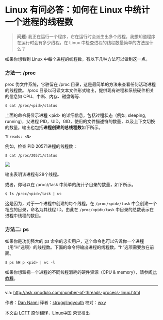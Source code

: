 Linux 有问必答：如何在 Linux 中统计一个进程的线程数 
================================================================================
> **问题**: 我正在运行一个程序，它在运行时会派生出多个线程。我想知道程序在运行时会有多少线程。在 Linux 中检查进程的线程数最简单的方法是什么？

如果你想看到 Linux 中每个进程的线程数，有以下几种方法可以做到这一点。

### 方法一: /proc ###

proc 伪文件系统，它驻留在 /proc 目录，这是最简单的方法来查看任何活动进程的线程数。 /proc 目录以可读文本文件形式输出，提供现有进程和系统硬件相关的信息如 CPU、中断、内存、磁盘等等.

    $ cat /proc/<pid>/status

上面的命令将显示进程 \<pid> 的详细信息，包括过程状态（例如, sleeping, running)，父进程 PID，UID，GID，使用的文件描述符的数量，以及上下文切换的数量。输出也包括**进程创建的总线程数**如下所示。

    Threads: <N>

例如，检查 PID 20571进程的线程数：

    $ cat /proc/20571/status

![](https://farm6.staticflickr.com/5649/20341236279_f4a4d809d2_b.jpg)

输出表明该进程有28个线程。

或者，你可以在 /proc/<pid>/task 中简单的统计子目录的数量，如下所示。

    $ ls /proc/<pid>/task | wc

这是因为，对于一个进程中创建的每个线程，在 `/proc/<pid>/task` 中会创建一个相应的目录，命名为其线程 ID。由此在 `/proc/<pid>/task` 中目录的总数表示在进程中线程的数目。

### 方法二: ps ###

如果你是功能强大的 ps 命令的忠实用户，这个命令也可以告诉你一个进程（用“H”选项）的线程数。下面的命令将输出进程的线程数。“h”选项需要放在前面。

    $ ps hH p <pid> | wc -l

如果你想监视一个进程的不同线程消耗的硬件资源（CPU & memory），请参阅[此教程][1]。

--------------------------------------------------------------------------------

via: http://ask.xmodulo.com/number-of-threads-process-linux.html

作者：[Dan Nanni][a]
译者：[strugglingyouth](https://github.com/strugglingyouth)
校对：[wxy](https://github.com/wxy)

本文由 [LCTT](https://github.com/LCTT/TranslateProject) 原创翻译，[Linux中国](https://linux.cn/) 荣誉推出

[a]:http://ask.xmodulo.com/author/nanni
[1]:https://linux.cn/article-5633-1.html
